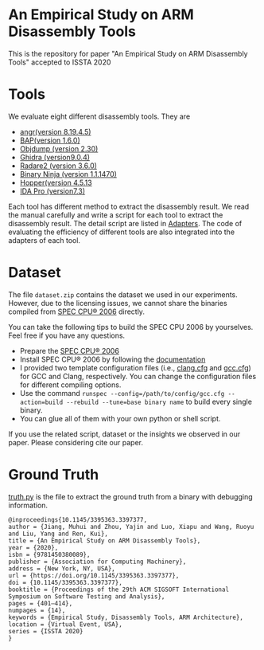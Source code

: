 # An Empirical Study on ARM Disassembly Tools
This is the repository for paper "An Empirical Study on ARM Disassembly Tools" accepted to ISSTA 2020


# Tools
We evaluate eight different disassembly tools. They are 
- [angr(version 8.19.4.5)](https://angr.io/) 
- [BAP(version 1.6.0)](https://github.comBinaryAnalysisPlatform/bap)
- [Objdump (version 2.30)](https://linux.die.net/man/1/objdump)
- [Ghidra (version9.0.4)](https://ghidra-sre.org/)
- [Radare2 (version 3.6.0)](https://www.radare.org/n/radare2.html)
- [Binary Ninja (version 1.1.1470)](https://binary.ninja/) 
- [Hopper(version 4.5.13](https://www.hopperapp.com/)
- [IDA Pro (version7.3)](https://www.hex-rays.com/products/ida/)

Each tool has different method to extract the disassembly result. We read the manual carefully and write a script for each tool to extract the disassembly result. The detail script are listed in [Adapters](https://github.com/valour01/arm_disasssembler_study/tree/master/adapter).  The code of evaluating the efficiency of different tools are also integrated into the adapters of each tool.

# Dataset 
The file `dataset.zip` contains the dataset we used in our experiments. However, due to the licensing issues, we cannot share the binaries compiled from [SPEC CPU® 2006](https://www.spec.org/cpu2006/) directly.

You can take the following tips to build the SPEC CPU 2006 by yourselves. Feel free if you have any questions. 

- Prepare the [SPEC CPU® 2006](https://www.spec.org/cpu2006/)
- Install SPEC CPU® 2006 by following the [documentation](https://www.spec.org/cpu2006/Docs/install-guide-unix.html)
- I provided two template configuration files (i.e., [clang.cfg](https://github.com/valour01/arm_disasssembler_study/blob/master/spec2006/clang.cfg) and [gcc.cfg](https://github.com/valour01/arm_disasssembler_study/blob/master/spec2006/gcc.cfg)) for GCC and Clang, respectively. You can change the configuration files for different compiling options.
- Use the command `runspec --config=/path/to/config/gcc.cfg --action=build --rebuild --tune=base binary name` to build every single binary.
- You can glue all of them with your own python or shell script.

If you use the related script, dataset or the insights we observed in our paper. Please considering cite our paper.

# Ground Truth
[truth.py](https://github.com/valour01/arm_disasssembler_study/blob/master/truth.py) is the file to extract the ground truth from a binary with debugging information.

```
@inproceedings{10.1145/3395363.3397377,
author = {Jiang, Muhui and Zhou, Yajin and Luo, Xiapu and Wang, Ruoyu and Liu, Yang and Ren, Kui},
title = {An Empirical Study on ARM Disassembly Tools},
year = {2020},
isbn = {9781450380089},
publisher = {Association for Computing Machinery},
address = {New York, NY, USA},
url = {https://doi.org/10.1145/3395363.3397377},
doi = {10.1145/3395363.3397377},
booktitle = {Proceedings of the 29th ACM SIGSOFT International Symposium on Software Testing and Analysis},
pages = {401–414},
numpages = {14},
keywords = {Empirical Study, Disassembly Tools, ARM Architecture},
location = {Virtual Event, USA},
series = {ISSTA 2020}
}
```